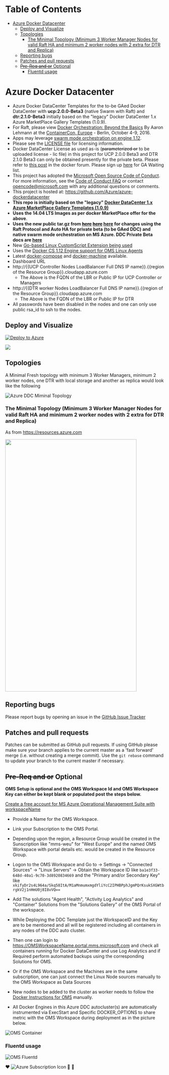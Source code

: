 Table of Contents
=================

   * [Azure Docker Datacenter](#azure-docker-datacenter)
      * [Deploy and Visualize](#deploy-and-visualize)
      * [Topologies](#topologies)
         * [The Minimal Topology (Minimum 3 Worker Manager Nodes for valid Raft HA and minimum 2 worker nodes with 2 extra for DTR and Replica)](#the-minimal-topology-minimum-3-worker-manager-nodes-for-valid-raft-ha-and-minimum-2-worker-nodes-with-2-extra-for-dtr-and-replica)
      * [Reporting bugs](#reporting-bugs)
      * [Patches and pull requests](#patches-and-pull-requests)
      * [<del>Pre-Req and or</del> Optional](#pre-req-and-or-optional)
         * [Fluentd usage](#fluentd-usage)


# Azure Docker Datacenter

* Azure Docker DataCenter Templates for the to-be GAed Docker DataCenter with  **ucp:2.0.0-Beta3** (native Swarm with Raft) and **dtr:2.1.0-Beta3** initially based on the "legacy" Docker DataCenter 1.x Azure MarketPlace Gallery Templates (1.0.9). 
* For Raft, please view [Docker Orchestration: Beyond the Basics](http://events.linuxfoundation.org/sites/events/files/slides/Docker_Orchestration-Aaron_Lehmann.pdf) By Aaron Lehmann at the [ContainerCon, Europe](http://events.linuxfoundation.org/events/containercon-europe/program/slides) - Berlin, October 4-9, 2016.
*  Apps may leverage [swarm mode orchestration on engine 1.12](https://docs.docker.com/engine/swarm/).
* Please see the [LICENSE file](https://github.com/Azure/azure-dockerdatacenter/blob/master/LICENSE) for licensing information. 
 * Docker DataCenter License as used as-is (~~parameterized or~~ to be uploaded license - lic file) in this project for UCP 2.0.0 Beta3 and DTR 2.1.0 Beta3 can only be obtained presently for the private beta. Please refer to [this post](https://forums.docker.com/t/docker-datacenter-on-engine-1-12-private-beta/23232/1) in the docker forum. Please sign up [here](https://goo.gl/UTG895) for GA Waiting list.
* This project has adopted the [Microsoft Open Source Code of Conduct](https://opensource.microsoft.com/codeofconduct/). For more information, see the [Code of Conduct FAQ](https://opensource.microsoft.com/codeofconduct/faq/) or contact [opencode@microsoft.com](mailto:opencode@microsoft.com) with any additional questions or comments.
* This project is hosted at: https://github.com/Azure/azure-dockerdatacenter
* **This repo is initially based on the "legacy" [Docker DataCenter 1.x Azure MarketPlace Gallery Templates (1.0.9)](https://gallery.azure.com/artifact/20151001/docker.dockerdatacenterdocker-datacenter.1.0.9/Artifacts/mainTemplate.json)**
 * **Uses the 14.04 LTS Images as per docker MarketPlace offer for the above**.
* **Uses the new public tar.gz from ~~[here](https://packages.docker.com/caas/ucp-2.0.0-beta1_dtr-2.1.0-beta1.tar.gz)~~ ~~[here](https://s3.amazonaws.com/packages.docker.com/caas/ucp-2.0.0-beta3_dtr-2.1.0-beta3.tar.gz)~~ [here](https://packages.docker.com/caas/ucp-2.0.0-beta3_dtr-2.1.0-beta3.tar.gz) for changes using the Raft Protocol and Auto HA for private beta (to be GAed DDC) and native swarm mode orchestration on MS Azure. DDC Private Beta docs are [here](https://beta.docker.com/docs/ddc)**
* New [Go-based Linux CustomScript Extension being used](https://github.com/Azure/custom-script-extension-linux) 
* Uses the [Docker CS 1.12 Engine support for OMS Linux Agents](https://github.com/Microsoft/OMS-Agent-for-Linux/releases)
* Latest [docker-compose](https://github.com/docker/machine/releases) and [docker-machine](https://github.com/docker/machine/releases) available.
* Dashboard URL
 * http://{{UCP Controller Nodes LoadBalancer Full DNS IP name}}.{{region of the Resource Group}}.cloudapp.azure.com
   * The Above is the FQDN of the LBR or Public IP for UCP Controller or Managers
 * http://{{DTR worker Nodes LoadBalancer Full DNS IP name}}.{{region of the Resource Group}}.cloudapp.azure.com
   * The Above is the FQDN of the LBR or Public IP for DTR
* All passwords have been disabled in the nodes and one can only use public rsa_id to ssh to the nodes.

## Deploy and Visualize
<a href="https://portal.azure.com/#create/Microsoft.Template/uri/https%3A%2F%2Fraw.githubusercontent.com%2FAzure%2Fazure-dockerdatacenter%2Fmaster%2Fazuredeploy.json" target="_blank"><img alt="Deploy to Azure" src="http://azuredeploy.net/deploybutton.png" /></a>

<a href="http://armviz.io/#/?load=https%3A%2F%2Fraw.githubusercontent.com%2FAzure%2Fazure-dockerdatacenter%2Fmaster%2Fazuredeploy.json" target="_blank">  <img src="http://armviz.io/visualizebutton.png" /> </a> 

## Topologies

A Minimal Fresh topology with minimum 3 Worker Managers, minimum 2 worker nodes, one DTR with local storage and another as replica would look like the following

![Azure DDC Miminal Topology](https://raw.githubusercontent.com/Azure/azure-dockerdatacenter/master/MinimalFresh1.png)

### The Minimal Topology (Minimum 3 Worker Manager Nodes for valid Raft HA and minimum 2 worker nodes with 2 extra for DTR and Replica)
 As from https://resources.azure.com 
 
<img src="https://raw.githubusercontent.com/Azure/azure-dockerdatacenter/master/MinimalTopology.png" width="416" height="800" />
 
## Reporting bugs

Please report bugs  by opening an issue in the [GitHub Issue Tracker](https://github.com/Azure/azure-dockerdatacenter/issues)

## Patches and pull requests

Patches can be submitted as GitHub pull requests. If using GitHub please make sure your branch applies to the current master as a 'fast forward' merge (i.e. without creating a merge commit). Use the `git rebase` command to update your branch to the current master if necessary.

## ~~Pre-Req and or~~ Optional
**OMS Setup is optional and the OMS Workspace Id and OMS Workspace Key can either be kept blank or populated post the steps below.**

[Create a free account for MS Azure Operational Management Suite with workspaceName](https://login.mms.microsoft.com/signin.aspx?signUp=on&ref=ms_mms)
* Provide a Name for the OMS Workspace.
* Link your Subscription to the OMS Portal.
* Depending upon the region, a Resource Group would be created in the Sunscription like "mms-weu" for "West Europe" and the named OMS Workspace with portal details etc. would be created in the Resource Group.
* Logon to the OMS Workspace and Go to -> Settings -> "Connected Sources"  -> "Linux Servers" -> Obtain the Workspace ID like <code>ba1e3f33-648d-40a1-9c70-3d8920834669</code> and the "Primary and/or Secondary Key" like <code>xkifyDr2s4L964a/Skq58ItA/M1aMnmumxmgdYliYcC2IPHBPphJgmPQrKsukSXGWtbrgkV2j1nHmU0j8I8vVQ==</code>
* Add The solutions "Agent Health", "Activity Log Analytics" and "Container" Solutions from the "Solutions Gallery" of the OMS Portal of the workspace.
* While Deploying the DDC Template just the WorkspaceID and the Key are to be mentioned and all will be registered including all containers in any nodes of the DDC auto cluster.
* Then one can login to https://OMSWorkspaceName.portal.mms.microsoft.com and check all containers running for Docker DataCenter and use Log Analytics and if Required perform automated backups using the corresponding Solutions for OMS.
 * Or if the OMS Workspace and the Machines are in the same subscription, one can just connect the Linux Node sources manually to the OMS Workspace as Data Sources
 * New nodes to be added to the cluster as worker needs to follow the [Docker Instructions for OMS](https://github.com/Microsoft/OMS-Agent-for-Linux/blob/master/docs/Docker-Instructions.md) manually.

* All Docker Engines in this Azure DDC autocluster(s) are automatically instrumented via ExecStart and Specific DOCKER_OPTIONS to share metric with the OMS Workspace during deployment as in the picture below.

![OMS Container](https://raw.githubusercontent.com/Azure/azure-dockerdatacenter/master/OMSContainer.png)

### Fluentd usage
![OMS Fluentd](https://raw.githubusercontent.com/Azure/azure-dockerdatacenter/master/OMS.png)

:heart: ![Azure Subscription Icon](https://raw.githubusercontent.com/Azure/azure-dockerdatacenter/master/Azure.png) :penguin: :whale:


